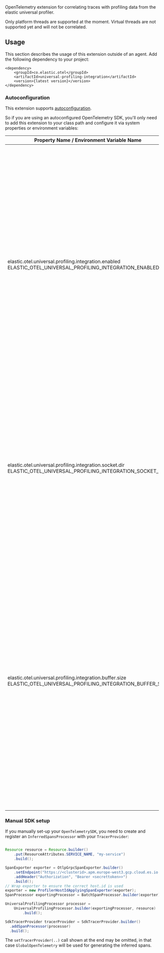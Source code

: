 OpenTelemetry extension for correlating traces with profiling data from the elastic universal profiler.

Only platform threads are supported at the moment. Virtual threads are not supported yet and will not be correlated.

## Usage

This section describes the usage of this extension outside of an agent.
Add the following dependency to your project:

```
<dependency>
    <groupId>co.elastic.otel</groupId>
    <artifactId>universal-profiling-integration</artifactId>
    <version>{latest version}</version>
</dependency>
```

### Autoconfiguration

This extension supports [autoconfiguration](https://github.com/open-telemetry/opentelemetry-java/tree/main/sdk-extensions/autoconfigure).

So if you are using an autoconfigured OpenTelemetry SDK, you'll only need to add this extension to your class path and configure it via system properties or environment variables:

| Property Name  / Environment Variable Name                                                                              | Default                                                                                                                                                                                                                                                           | Description                                                                                                                                                                                                                                                                                                                                                                                                                                                                                                                                                         |
|-------------------------------------------------------------------------------------------------------------------------|-------------------------------------------------------------------------------------------------------------------------------------------------------------------------------------------------------------------------------------------------------------------|---------------------------------------------------------------------------------------------------------------------------------------------------------------------------------------------------------------------------------------------------------------------------------------------------------------------------------------------------------------------------------------------------------------------------------------------------------------------------------------------------------------------------------------------------------------------|
| elastic.otel.universal.profiling.integration.enabled <br/> ELASTIC_OTEL_UNIVERSAL_PROFILING_INTEGRATION_ENABLED         | `auto`                                                                                                                                                                                                                                                            | Enables or disables the feature. Possible values are `true`, `false` or `auto`. On `auto` the profiling integration will be installed but remain inactive until the presence of a profiler is detected (Requires a profiling host agent 8.15 or later). This reduces the overhead in the case no profiler is there. When using `auto`, there might be a slight delay until the correlation is activated. So if your application creates spans during startup which you want correlated, you should use `true` instead.                                              |
| elastic.otel.universal.profiling.integration.socket.dir <br/> ELASTIC_OTEL_UNIVERSAL_PROFILING_INTEGRATION_SOCKET_DIR   | the value of the `java.io.tmpdir` JVM-property                                                                                                                                                                                                                    | The extension needs to bind a socket to a file for communicating with the universal profiling host agent. By default, this socket will be placed in the java.io.tmpdir. This configuration option can be used to change the location. Note that the total path name (including the socket) must not exceed 100 characters due to OS restrictions.                                                                                                                                                                                                                   |
| elastic.otel.universal.profiling.integration.buffer.size <br/> ELASTIC_OTEL_UNIVERSAL_PROFILING_INTEGRATION_BUFFER_SIZE | 8096                                                                                                                                                                                                                                                              | The extension needs to buffer ended local-root spans for a short duration to ensure that all of its profiling data has been received. This configuration options configures the buffer size in number of spans. The higher the number of local root spans per second, the higher this buffer size should be set. The extension will log a warning if it is not capable of buffering a span due to insufficient buffer size. This will cause the span to be exported immediately instead with possibly incomplete profiling correlation data.                        |


### Manual SDK setup

If you manually set-up your `OpenTelemetrySDK`, you need to create and register an `InferredSpansProcessor` with your `TracerProvider`:

```java

Resource resource = Resource.builder()
    .put(ResourceAttributes.SERVICE_NAME, "my-service")
    .build();

SpanExporter exporter = OtlpGrpcSpanExporter.builder()
    .setEndpoint("https://<clusterid>.apm.europe-west3.gcp.cloud.es.io:443")
    .addHeader("Authorization", "Bearer <secrettoken>>")
    .build();
// Wrap exporter to ensure the correct host.id is used
exporter = new ProfilerHostIdApplyingSpanExporter(exporter);
SpanProcessor exportingProcessor = BatchSpanProcessor.builder(exporter);

UniversalProfilingProcessor processor =
    UniversalProfilingProcessor.builder(exportingProcessor, resource)
        .build();

SdkTracerProvider tracerProvider = SdkTracerProvider.builder()
  .addSpanProcessor(processor)
  .build();
```

The `setTracerProvider(..)` call shown at the end may be omitted, in that case `GlobalOpenTelemetry` will be used for generating the inferred spans.
